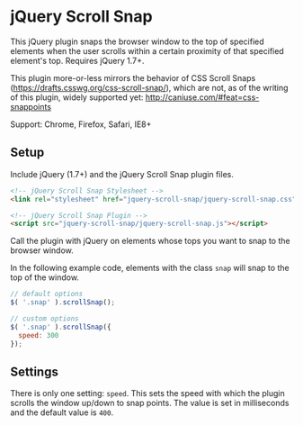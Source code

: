 # jQuery Scroll Snap

This jQuery plugin snaps the browser window to the top of specified elements when the user scrolls within a certain proximity of that specified element's top. Requires jQuery 1.7+.

This plugin more-or-less mirrors the behavior of CSS Scroll Snaps (https://drafts.csswg.org/css-scroll-snap/), which are not, as of the writing of this plugin, widely supported yet: http://caniuse.com/#feat=css-snappoints

Support: Chrome, Firefox, Safari, IE8+

## Setup

Include jQuery (1.7+) and the jQuery Scroll Snap plugin files.

```html
<!-- jQuery Scroll Snap Stylesheet -->
<link rel="stylesheet" href="jquery-scroll-snap/jquery-scroll-snap.css">

<!-- jQuery Scroll Snap Plugin -->
<script src="jquery-scroll-snap/jquery-scroll-snap.js"></script>
```

Call the plugin with jQuery on elements whose tops you want to snap to the browser window.

In the following example code, elements with the class `snap` will snap to the top of the window.

```javascript
// default options
$( '.snap' ).scrollSnap();

// custom options
$( '.snap' ).scrollSnap({
  speed: 300
});
```

## Settings

There is only one setting: `speed`. This sets the speed with which the plugin scrolls the window up/down to snap points. The value is set in milliseconds and the default value is `400`.